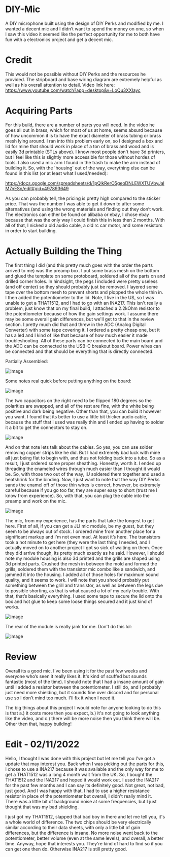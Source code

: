 # DIY-Mic
A DIY microphone built using the design of DIY Perks and modified by me. I wanted a decent mic and I didn’t want to spend the money on one, so when I saw this video it seemed like the perfect opportunity for me to both have fun with a electronics project and get a decent mic.

# Credit
This would not be possible without DIY Perks and the resources he provided. The stripboard and base wiring diagram are extremely helpful as well as his overall attention to detail. Video link here: https://www.youtube.com/watch?app=desktop&v=LoQu3XXIayc

# Acquiring Parts
For this build, there are a number of parts you will need. In the video he goes all out in brass, which for most of us at home, seems absurd because of how uncommon it is to have the exact diameter of brass tubing or brass mesh lying around. I ran into this problem early on, so I designed a box and lid for mine that should work in place of a ton of brass and wood and is easily 3d printable (STLs above). I know most people don't have 3d printers, but I feel like this is slightly more accessible for those without hordes of tools. I also used a mic arm I found in the trash to make the arm instead of building it. So, with the 'housing' out of the way, everything else can be found in this list (or at least what I used/needed):

https://docs.google.com/spreadsheets/d/1pQlkRerO5geoDNLEWXTUVbyJalM7nESn/edit#gid=497893649

As you can probably tell, the pricing is pretty high compared to the sticker price. That was the number I was able to get it down to after some alternatives (and using the wrong materials and finding out they don’t work. The electronics can either be found on alibaba or ebay, I chose ebay because that was the only way I could finish this in less then 2 months. With all of that, I nicked a old audio cable, a old rc car motor, and some resistors in order to start building.

# Actually Building the Thing
The first thing I did (and this pretty much goes with the order the parts arrived to me) was the preamp box. I put some brass mesh on the bottom and glued the template on some protoboard, soldered all of the parts on and drilled corner holes. In hindsight, the pegs I included were pretty useless (and off center) so they should probably just be removed. I layered some tape over the bottom mesh to prevent shorts and plopped the whole thin in. I then added the potentiometer to the lid. Note, I live in the US, so I was unable to get a THAT1512, and I had to go with an INA217. This isn't really a problem, just know that on my final build, I attached a 2.2kOhm resistor to the potentiometer because of how the gain settings work. I assume there may be some overall gain differences, but we'll get to that in the review section. I pretty much did that and threw in the ADC (Analog Digital Converter) with some tape covering it. I ordered a pretty cheap one, but it has a led and I kind of like that because of how much easier it made troubleshooting. All of these parts can be connected to the main board and the ADC can be connected to the USB-C breakout board. Power wires can be connected and that should be everything that is directly connected.

Partially Assembled:

![image](https://user-images.githubusercontent.com/51302710/144125941-1b5779b4-96f5-4172-95f1-2830e8a866a8.png)

Some notes real quick before putting anything on the board:

![image](https://user-images.githubusercontent.com/51302710/148618071-a5bbe9bc-04af-4a96-b2ac-071339b153b0.png)

The two capacitors on the right need to be flipped 180 degrees so the polarities are swapped, and all of the rest are fine, with the white being positive and dark being negative. Other than that, you can build it however you want. I found that its better to use a little bit thicker audio cable, because the stuff that i used was really thin and I ended up having to solder it a bit to get the connectors to stay on.

![image](https://user-images.githubusercontent.com/51302710/144126084-902c7d11-eaa4-47da-aea6-65b5e4a04c27.png)

And on that note lets talk about the cables. So yes, you can use solder removing copper strips like he did. But I had extremely bad luck with mine all just being flat to begin with, and thus not folding back into a tube. So as a result, I just ordered some proper sheathing. Honestly, worth it. I ended up threading the enameled wires through much easier than I thought it would be. So, with those two out of the way, IU soldered them together and used a heatshrink for the binding. Now, I just want to note that the way DIY Perks sands the enamel off of those thin wires is correct, however, be extremely careful because if you go too far, they are super easy to short (trust me I know from experience). So, with that, you can plug the cable into the preamp and work on the mic. 

![image](https://user-images.githubusercontent.com/51302710/144126126-967dba41-2f7d-477b-aad1-75b3eb37945d.png)

The mic, from my experience, has the parts that take the longest to get here. First of all, if you can get a JLI mic module, be my guest, but they seem to be always out of stock. I ordered mine from another place for a significant markup and I'm not even mad. At least it’s here. The transistors took a hot minute to get here (they were the last thing I needed, and I actually moved on to another project I got so sick of waiting on them. Once they did arrive though, its pretty much exactly as he said. However, I should note my module housing is also 3d printed and the grills are shaped using 3d printed parts. Crushed the mesh in between the mold and formed the grills, soldered them with the transistor mic combo like a sandwich, and jammed it into the housing. I added all of those holes for maximum sound quality, and it seems to work. I will note that you should probably put something between the grill and transistor, as well as between the legs due to possible shorting, as that is what caused a lot of my early trouble. With that, that’s basically everything. I used some tape to secure the lid onto the box and hot glue to keep some loose things secured and it just kind of works. 

![image](https://user-images.githubusercontent.com/51302710/144126210-4fb60f7d-accc-4c90-8d21-7a90fc66d120.png)

The rear of the module is really jank for me. Don't do this lol:

![image](https://user-images.githubusercontent.com/51302710/144126166-db2f8a51-6c21-485e-b2ab-6348e1cbe260.png)

# Review
Overall its a good mic. I've been using it for the past few weeks and everyone who’s seen it really likes it. It's kind of scuffed but sounds fantastic (most of the time). I should note that I had a insane amount of gain until I added a resistor between the potentiometer. I still do, and I probably just need more shielding, but it sounds fine over discord and for personal use so I don't mind too much. I'll fix it when I need it. 

The big things about this project I would note for anyone looking to do this is that a.) it costs more then you expect, b.) it's not going to look anything like the video, and c.) there will be more noise then you think there will be. Other then that, happy building!

# Edit - 02/11/2022
Hello, I thought I was done with this project but let me tell you I've got a update that may interest you. Back when I was picking out the parts for this, I chose to use a INA217 because it was available and the only way for me to get a THAT1512 was a long 4 month wait from the UK. So, I bought the THAT1512 and the INA217 and hoped it would work out. I used the INA217 for the past few months and I can say its definitely good. Not great, not bad, just good. And I was happy with that. I had to use a higher resistance resistor in place of the potentiometer but overall, I didn't really mind it. There was a little bit of background noise at some frequencies, but I just thought that was my bad shielding.

I just got my THAT1512, slapped that bad boy in there and let me tell you, it's a whole world of difference. The two chips should be very electrically similar according to their data sheets, with only a little bit of gain differences, but the difference is insane. No more noise went back to the potentiometer, better volume (even at the same levels), and overall, a better time. Anyway, hope that interests you. They're kind of hard to find so if you can get one then do. Otherwise INA217 is still pretty good.
